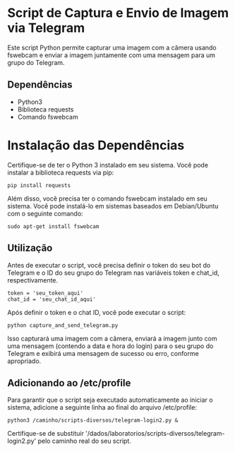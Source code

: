 # Script de Captura e Envio de Imagem via Telegram

Este script Python permite capturar uma imagem com a câmera usando fswebcam e enviar a imagem juntamente com uma mensagem para um grupo do Telegram.

## Dependências

- Python3
- Biblioteca requests
- Comando fswebcam

# Instalação das Dependências

Certifique-se de ter o Python 3 instalado em seu sistema. Você pode instalar a biblioteca requests via pip:
```
pip install requests
```
Além disso, você precisa ter o comando fswebcam instalado em seu sistema. Você pode instalá-lo em sistemas baseados em Debian/Ubuntu com o seguinte comando:

```
sudo apt-get install fswebcam
```
## Utilização

Antes de executar o script, você precisa definir o token do seu bot do Telegram e o ID do seu grupo do Telegram nas variáveis token e chat_id, respectivamente.

```
token = 'seu_token_aqui'
chat_id = 'seu_chat_id_aqui'
```
Após definir o token e o chat ID, você pode executar o script:

```
python capture_and_send_telegram.py
```
Isso capturará uma imagem com a câmera, enviará a imagem junto com uma mensagem (contendo a data e hora do login) para o seu grupo do Telegram e exibirá uma mensagem de sucesso ou erro, conforme apropriado.

## Adicionando ao /etc/profile
Para garantir que o script seja executado automaticamente ao iniciar o sistema, adicione a seguinte linha ao final do arquivo /etc/profile:

```
python3 /caminho/scripts-diversos/telegram-login2.py &
```
Certifique-se de substituir '/dados/laboratorios/scripts-diversos/telegram-login2.py' pelo caminho real do seu script.
